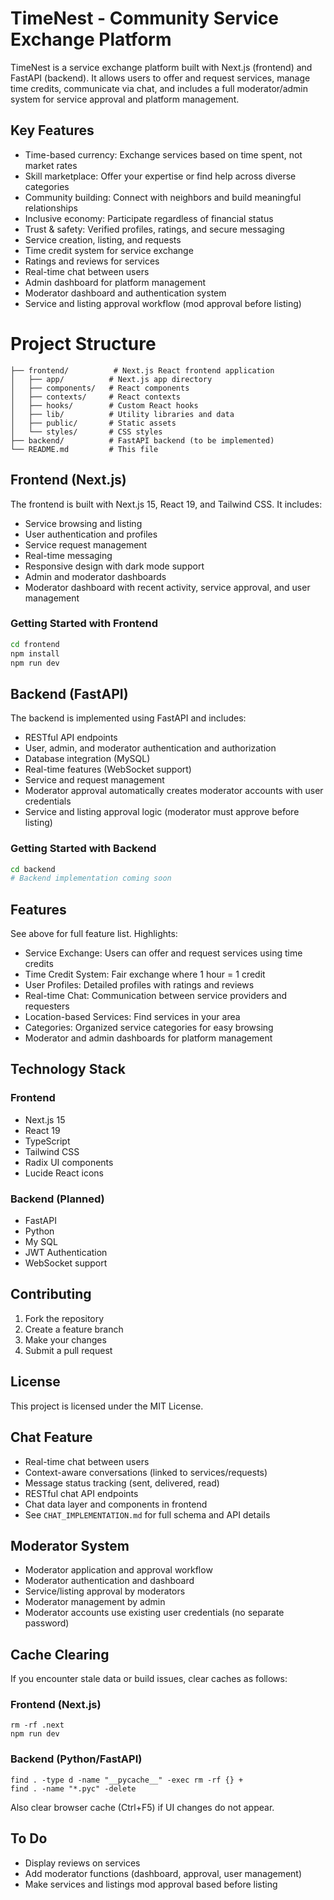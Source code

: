 # TimeNest - Community Service Exchange Platform

TimeNest is a service exchange platform built with Next.js (frontend) and FastAPI (backend). It allows users to offer and request services, manage time credits, communicate via chat, and includes a full moderator/admin system for service approval and platform management.

## Key Features

-   Time-based currency: Exchange services based on time spent, not market rates
-   Skill marketplace: Offer your expertise or find help across diverse categories
-   Community building: Connect with neighbors and build meaningful relationships
-   Inclusive economy: Participate regardless of financial status
-   Trust & safety: Verified profiles, ratings, and secure messaging
-   Service creation, listing, and requests
-   Time credit system for service exchange
-   Ratings and reviews for services
-   Real-time chat between users
-   Admin dashboard for platform management
-   Moderator dashboard and authentication system
-   Service and listing approval workflow (mod approval before listing)

# Project Structure

```
├── frontend/          # Next.js React frontend application
│   ├── app/          # Next.js app directory
│   ├── components/   # React components
│   ├── contexts/     # React contexts
│   ├── hooks/        # Custom React hooks
│   ├── lib/          # Utility libraries and data
│   ├── public/       # Static assets
│   └── styles/       # CSS styles
├── backend/          # FastAPI backend (to be implemented)
└── README.md         # This file
```

## Frontend (Next.js)

The frontend is built with Next.js 15, React 19, and Tailwind CSS. It includes:

-   Service browsing and listing
-   User authentication and profiles
-   Service request management
-   Real-time messaging
-   Responsive design with dark mode support
-   Admin and moderator dashboards
-   Moderator dashboard with recent activity, service approval, and user management

### Getting Started with Frontend

```bash
cd frontend
npm install
npm run dev
```

## Backend (FastAPI)

The backend is implemented using FastAPI and includes:

-   RESTful API endpoints
-   User, admin, and moderator authentication and authorization
-   Database integration (MySQL)
-   Real-time features (WebSocket support)
-   Service and request management
-   Moderator approval automatically creates moderator accounts with user credentials
-   Service and listing approval logic (moderator must approve before listing)

### Getting Started with Backend

```bash
cd backend
# Backend implementation coming soon
```

## Features

See above for full feature list. Highlights:

-   Service Exchange: Users can offer and request services using time credits
-   Time Credit System: Fair exchange where 1 hour = 1 credit
-   User Profiles: Detailed profiles with ratings and reviews
-   Real-time Chat: Communication between service providers and requesters
-   Location-based Services: Find services in your area
-   Categories: Organized service categories for easy browsing
-   Moderator and admin dashboards for platform management

## Technology Stack

### Frontend

-   Next.js 15
-   React 19
-   TypeScript
-   Tailwind CSS
-   Radix UI components
-   Lucide React icons

### Backend (Planned)

-   FastAPI
-   Python
-   My SQL
-   JWT Authentication
-   WebSocket support

## Contributing

1. Fork the repository
2. Create a feature branch
3. Make your changes
4. Submit a pull request

## License

This project is licensed under the MIT License.

## Chat Feature

-   Real-time chat between users
-   Context-aware conversations (linked to services/requests)
-   Message status tracking (sent, delivered, read)
-   RESTful chat API endpoints
-   Chat data layer and components in frontend
-   See `CHAT_IMPLEMENTATION.md` for full schema and API details

## Moderator System

-   Moderator application and approval workflow
-   Moderator authentication and dashboard
-   Service/listing approval by moderators
-   Moderator management by admin
-   Moderator accounts use existing user credentials (no separate password)

## Cache Clearing

If you encounter stale data or build issues, clear caches as follows:

### Frontend (Next.js)

```
rm -rf .next
npm run dev
```

### Backend (Python/FastAPI)

```
find . -type d -name "__pycache__" -exec rm -rf {} +
find . -name "*.pyc" -delete
```

Also clear browser cache (Ctrl+F5) if UI changes do not appear.

## To Do

-   Display reviews on services
-   Add moderator functions (dashboard, approval, user management)
-   Make services and listings mod approval based before listing
